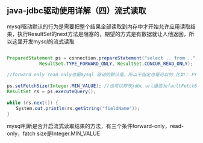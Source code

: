 ## java-jdbc驱动使用详解（四）流式读取

mysql驱动默认的行为是需要把整个结果全部读取到内存中才开始允许应用读取结果，执行ResultSet的next方法是阻塞的，期望的方式是有数据就让人他返回，所以这里开发mysql的流式读取

```java

PreparedStatement ps = connection.prepareStatement("select .. from ..", 
            ResultSet.TYPE_FORWARD_ONLY, ResultSet.CONCUR_READ_ONLY); 
 
//forward only read only也是mysql 驱动的默认值，所以不指定也是可以的 比如： PreparedStatement ps = connection.prepareStatement("select .. from .."); 
 
ps.setFetchSize(Integer.MIN_VALUE); //也可以修改jdbc url通过defaultFetchSize参数来设置，这样默认所以的返回结果都是通过流方式读取.
ResultSet rs = ps.executeQuery(); 
 
while (rs.next()) { 
　　System.out.println(rs.getString("fieldName")); 
}
```

mysql判断是否开启流式读取结果的方法，有三个条件forward-only，read-only，fatch size是Integer.MIN_VALUE